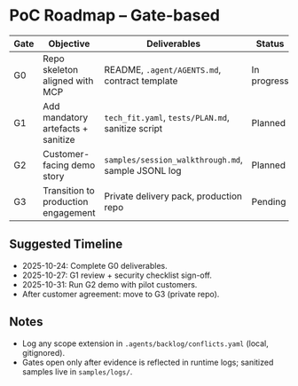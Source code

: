 # PoC Roadmap – Gate-based

| Gate | Objective | Deliverables | Status |
| --- | --- | --- | --- |
| G0 | Repo skeleton aligned with MCP | README, `.agent/AGENTS.md`, contract template | In progress |
| G1 | Add mandatory artefacts + sanitize | `tech_fit.yaml`, `tests/PLAN.md`, sanitize script | Planned |
| G2 | Customer-facing demo story | `samples/session_walkthrough.md`, sample JSONL log | Planned |
| G3 | Transition to production engagement | Private delivery pack, production repo | Pending |

## Suggested Timeline
- 2025-10-24: Complete G0 deliverables.
- 2025-10-27: G1 review + security checklist sign-off.
- 2025-10-31: Run G2 demo with pilot customers.
- After customer agreement: move to G3 (private repo).

## Notes
- Log any scope extension in `.agents/backlog/conflicts.yaml` (local, gitignored).
- Gates open only after evidence is reflected in runtime logs; sanitized samples live in `samples/logs/`.
